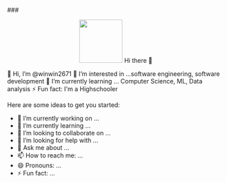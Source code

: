  ###<div id="header" align="center">
  <img src="https://media1.giphy.com/media/2IudUHdI075HL02Pkk/giphy.gif" width="100"/>
  Hi there 👋
</div>
👋 Hi, I’m @winwin2671
👀 I’m interested in ...software engineering, software development
🌱 I’m currently learning ... Computer Science, ML, Data analysis
⚡ Fun fact: I'm a Highschooler




Here are some ideas to get you started:

- 🔭 I’m currently working on ...
- 🌱 I’m currently learning ...
- 👯 I’m looking to collaborate on ...
- 🤔 I’m looking for help with ...
- 💬 Ask me about ...
- 📫 How to reach me: ...
- 😄 Pronouns: ...
- ⚡ Fun fact: ...

